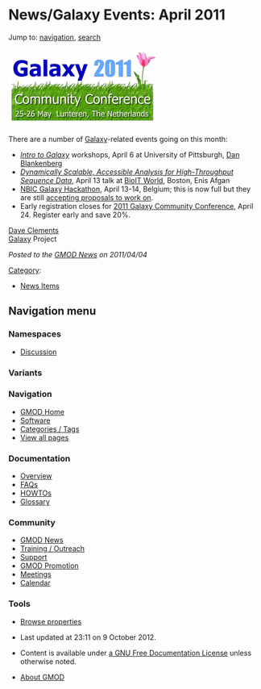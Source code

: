 



<span id="top"></span>




# <span dir="auto">News/Galaxy Events: April 2011</span>






Jump to: [navigation](#mw-navigation), [search](#p-search)




<a href="http://galaxy.psu.edu/gcc2011/" rel="nofollow"
title="2011 Galaxy Community Conference"><img
src="https://raw.githubusercontent.com/GMOD/gmod.github.io/main/mediawiki/images/thumb/a/a5/GCC2011Logo.png/300px-GCC2011Logo.png"
srcset="https://raw.githubusercontent.com/GMOD/gmod.github.io/main/mediawiki/images/thumb/a/a5/GCC2011Logo.png/450px-GCC2011Logo.png 1.5x, https://raw.githubusercontent.com/GMOD/gmod.github.io/main/mediawiki/images/thumb/a/a5/GCC2011Logo.png/600px-GCC2011Logo.png 2x"
width="300" height="154" alt="2011 Galaxy Community Conference" /></a>



There are a number of [Galaxy](../Galaxy.1 "Galaxy")-related events
going on this month:

- *<a
  href="http://gmod.827538.n3.nabble.com/Around-Pittsburgh-on-April-6-Attend-the-Intro-to-Galaxy-Sessions-Pitt-td2760070.html"
  class="external text" rel="nofollow">Intro to Galaxy</a>* workshops,
  April 6 at University of Pittsburgh, [Dan
  Blankenberg](../User%3ADanB "User%3ADanB")
- *<a
  href="http://www.bio-itworldexpo.com/Bio-It_Expo_Content.aspx?id=101298"
  class="external text" rel="nofollow">Dynamically Scalable, Accessible
  Analysis for High-Throughput Sequence Data</a>*, April 13 talk at
  <a href="http://www.bio-itworldexpo.com/" class="external text"
  rel="nofollow">BioIT World</a>, Boston, Enis Afgan
- <a href="https://wiki.nbic.nl/index.php/NBIC_Galaxy_Hackathon_project"
  class="external text" rel="nofollow">NBIC Galaxy Hackathon</a>, April
  13-14, Belgium; this is now full but they are still <a
  href="https://wiki.nbic.nl/index.php/NBIC_Galaxy_Hackathon_project#Potential_subjects#Potential_subjects"
  class="external text" rel="nofollow">accepting proposals to work on</a>.
- Early registration closes for
  <a href="http://galaxy.psu.edu/gcc2011/" class="external text"
  rel="nofollow">2011 Galaxy Community Conference</a>, April 24.
  Register early and save 20%.

[Dave Clements](../User%3AClements "User%3AClements")  
[Galaxy](../Galaxy.1 "Galaxy") Project

  



*Posted to the [GMOD News](../GMOD_News "GMOD News") on 2011/04/04*






[Category](../Special%3ACategories "Special%3ACategories"):

- [News Items](../Category%3ANews_Items "Category%3ANews Items")






## Navigation menu



### Namespaces


- <span id="ca-talk"><a
  href="http://gmod.org/mediawiki/index.php?title=Talk:News/Galaxy_Events%3A_April_2011&amp;action=edit&amp;redlink=1"
  accesskey="t"
  title="Discussion about the content page [t]">Discussion</a></span>


### 

### Variants[](#)








<a href="../Main_Page"
style="background-image: url(../../images/GMOD-cogs.png);"
title="Visit the main page"></a>


### Navigation



- <span id="n-GMOD-Home">[GMOD Home](../Main_Page)</span>
- <span id="n-Software">[Software](../GMOD_Components)</span>
- <span id="n-Categories-.2F-Tags">[Categories /
  Tags](../Categories)</span>
- <span id="n-View-all-pages">[View all
  pages](../Special:AllPages)</span>




### Documentation



- <span id="n-Overview">[Overview](../Overview)</span>
- <span id="n-FAQs">[FAQs](../Category%3AFAQ)</span>
- <span id="n-HOWTOs">[HOWTOs](../Category%3AHOWTO)</span>
- <span id="n-Glossary">[Glossary](../Glossary)</span>




### Community



- <span id="n-GMOD-News">[GMOD News](../GMOD_News)</span>
- <span id="n-Training-.2F-Outreach">[Training /
  Outreach](../Training_and_Outreach)</span>
- <span id="n-Support">[Support](../Support)</span>
- <span id="n-GMOD-Promotion">[GMOD Promotion](../GMOD_Promotion)</span>
- <span id="n-Meetings">[Meetings](../Meetings)</span>
- <span id="n-Calendar">[Calendar](../Calendar)</span>




### Tools

- <span id="t-smwbrowselink"><a href="../Special%3ABrowse/News-2FGalaxy_Events%3A_April_2011"
  rel="smw-browse">Browse properties</a></span>



- <span id="footer-info-lastmod">Last updated at 23:11 on 9 October
  2012.</span>
<!-- - <span id="footer-info-viewcount">8,807 page views.</span> -->
- <span id="footer-info-copyright">Content is available under
  <a href="http://www.gnu.org/licenses/fdl-1.3.html" class="external"
  rel="nofollow">a GNU Free Documentation License</a> unless otherwise
  noted.</span>

<!-- -->

- <span id="footer-places-about">[About
  GMOD](../GMOD%3AAbout "GMOD%3AAbout")</span>

<!-- -->




